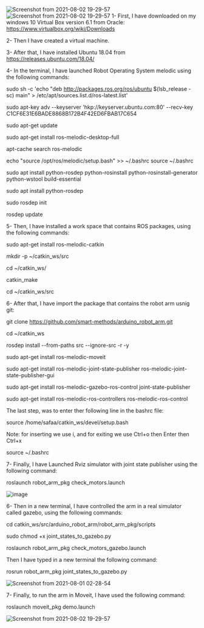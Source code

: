![Screenshot from 2021-08-02 19-29-57](https://user-images.githubusercontent.com/85526390/127901071-1a9e3a28-96ac-433d-984b-38b15188b6f2.png)
![Screenshot from 2021-08-02 19-29-57](https://user-images.githubusercontent.com/85526390/127901178-7ec8ed68-b94b-4bef-a573-7b527d552c16.png)
1- First, I have downloaded on my windows 10 Virtual Box version 6.1 from Oracle: https://www.virtualbox.org/wiki/Downloads 

2- Then I have created a virtual machine.

3- After that, I have installed Ubuntu 18.04 from https://releases.ubuntu.com/18.04/

4- In the terminal, I have launched Robot Operating System melodic using the following commands:

sudo sh -c 'echo "deb http://packages.ros.org/ros/ubuntu $(lsb_release -sc) main" > /etc/apt/sources.list.d/ros-latest.list'

sudo apt-key adv --keyserver 'hkp://keyserver.ubuntu.com:80' --recv-key C1CF6E31E6BADE8868B172B4F42ED6FBAB17C654

sudo apt-get update

sudo apt-get install ros-melodic-desktop-full

apt-cache search ros-melodic

echo "source /opt/ros/melodic/setup.bash" >> ~/.bashrc
source ~/.bashrc

sudo apt install python-rosdep python-rosinstall python-rosinstall-generator python-wstool build-essential

sudo apt install python-rosdep

sudo rosdep init

rosdep update

5- Then, I have installed a work space that contains ROS packages, using the following commands:

sudo apt-get install ros-melodic-catkin

mkdir -p ~/catkin_ws/src

cd ~/catkin_ws/

catkin_make

cd ~/catkin_ws/src

6- After that, I have import the package that contains the robot arm usnig git:

git clone https://github.com/smart-methods/arduino_robot_arm.git 

cd ~/catkin_ws

rosdep install --from-paths src --ignore-src -r -y

sudo apt-get install ros-melodic-moveit

sudo apt-get install ros-melodic-joint-state-publisher ros-melodic-joint-state-publisher-gui

sudo apt-get install ros-melodic-gazebo-ros-control joint-state-publisher

sudo apt-get install ros-melodic-ros-controllers ros-melodic-ros-control

The last step, was to enter ther following line in the bashrc file:

source /home/safaa/catkin_ws/devel/setup.bash

Note: for inserting we use i, and for exiting we use Ctrl+o then Enter then Ctrl+x

source ~/.bashrc

7- Finally, I have Launched Rviz simulator with joint state publisher using the following command:

roslaunch robot_arm_pkg check_motors.launch

![image](https://user-images.githubusercontent.com/85526390/126322123-a0880615-69b5-407f-8dcb-cb1cc10dbdf4.png)

6- Then in a new terminal, I have controlled the arm in a real simulator called gazebo, using the following commands:

cd catkin_ws/src/arduino_robot_arm/robot_arm_pkg/scripts

sudo chmod +x joint_states_to_gazebo.py

roslaunch robot_arm_pkg check_motors_gazebo.launch

Then I have typed in a new terminal the following command:

rosrun robot_arm_pkg joint_states_to_gazebo.py

![Screenshot from 2021-08-01 02-28-54](https://user-images.githubusercontent.com/85526390/127754691-24414f61-4e37-4c90-b885-3f8ec890a299.png)


7- Finally, to run the arm in Moveit, I have used the following command:

roslaunch moveit_pkg demo.launch

![Screenshot from 2021-08-02 19-29-57](https://user-images.githubusercontent.com/85526390/127901235-f7c1a13b-4457-4104-9715-a149e3bb478c.png)





